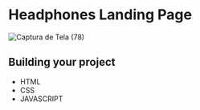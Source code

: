 # Headphones Landing Page

![Captura de Tela (78)](https://user-images.githubusercontent.com/113383301/226752810-0e145067-5570-4bc4-8791-5e62b6f54bc8.png)


## Building your project

- HTML
- CSS
- JAVASCRIPT
